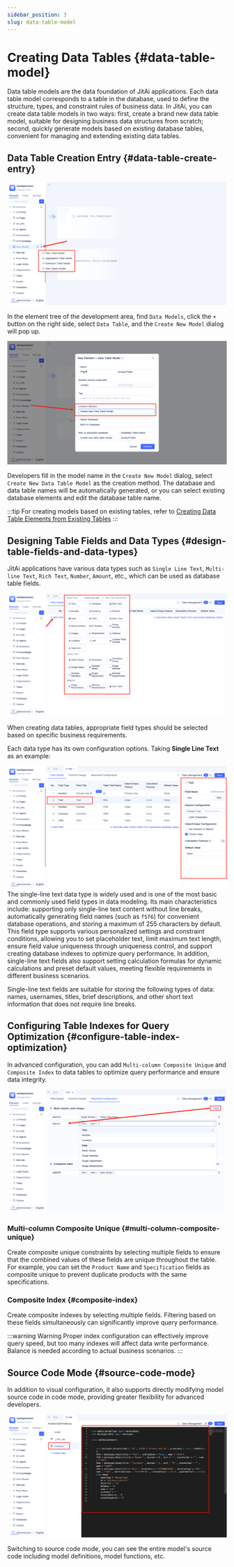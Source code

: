 ```yaml
---
sidebar_position: 3
slug: data-table-model
---
```


# Creating Data Tables {#data-table-model}
Data table models are the data foundation of JitAi applications. Each data table model corresponds to a table in the database, used to define the structure, types, and constraint rules of business data. In JitAi, you can create data table models in two ways: first, create a brand new data table model, suitable for designing business data structures from scratch; second, quickly generate models based on existing database tables, convenient for managing and extending existing data tables.

## Data Table Creation Entry {#data-table-create-entry}
![Model Creation Configuration](./img/model-creation-configuration.png)

In the element tree of the development area, find `Data Models`, click the `+` button on the right side, select `Data Table`, and the `Create New Model` dialog will pop up.

![Create New Data Model](./img/create-data-model.png)

Developers fill in the model name in the `Create New Model` dialog, select `Create New Data Table Model` as the creation method. The database and data table names will be automatically generated, or you can select existing database elements and edit the database table name.

:::tip 
For creating models based on existing tables, refer to [Creating Data Table Elements from Existing Tables](./create-data-table-from-existing-tables.md)
:::
 

## Designing Table Fields and Data Types {#design-table-fields-and-data-types}
JitAi applications have various data types such as `Single Line Text`, `Multi-line Text`, `Rich Text`, `Number`, `Amount`, etc., which can be used as database table fields.

![Field Configuration](./img/field-configuration.png)

When creating data tables, appropriate field types should be selected based on specific business requirements.

Each data type has its own configuration options. Taking **Single Line Text** as an example:

![Single Line Text Configuration](./img/single-line-text-configuration.png)
The single-line text data type is widely used and is one of the most basic and commonly used field types in data modeling. Its main characteristics include: supporting only single-line text content without line breaks, automatically generating field names (such as `f5f6`) for convenient database operations, and storing a maximum of 255 characters by default. This field type supports various personalized settings and constraint conditions, allowing you to set placeholder text, limit maximum text length, ensure field value uniqueness through uniqueness control, and support creating database indexes to optimize query performance. In addition, single-line text fields also support setting calculation formulas for dynamic calculations and preset default values, meeting flexible requirements in different business scenarios.

Single-line text fields are suitable for storing the following types of data: names, usernames, titles, brief descriptions, and other short text information that does not require line breaks.

## Configuring Table Indexes for Query Optimization {#configure-table-index-optimization}
In advanced configuration, you can add `Multi-column Composite Unique` and `Composite Index` to data tables to optimize query performance and ensure data integrity.

![Composite Index](./img/joint-index.png)
### Multi-column Composite Unique {#multi-column-composite-unique}
Create composite unique constraints by selecting multiple fields to ensure that the combined values of these fields are unique throughout the table. For example, you can set the `Product Name` and `Specification` fields as composite unique to prevent duplicate products with the same specifications.

### Composite Index {#composite-index}
Create composite indexes by selecting multiple fields. Filtering based on these fields simultaneously can significantly improve query performance.

:::warning Warning
Proper index configuration can effectively improve query speed, but too many indexes will affect data write performance. Balance is needed according to actual business scenarios.
:::

## Source Code Mode {#source-code-mode}
In addition to visual configuration, it also supports directly modifying model source code in code mode, providing greater flexibility for advanced developers.

![View Source Code](./img/view-source-code.png)

Switching to source code mode, you can see the entire model's source code including model definitions, model functions, etc.
